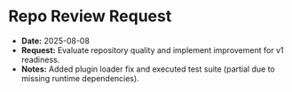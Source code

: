 # Repo Review Request
- **Date:** 2025-08-08
- **Request:** Evaluate repository quality and implement improvement for v1 readiness.
- **Notes:** Added plugin loader fix and executed test suite (partial due to missing runtime dependencies).
